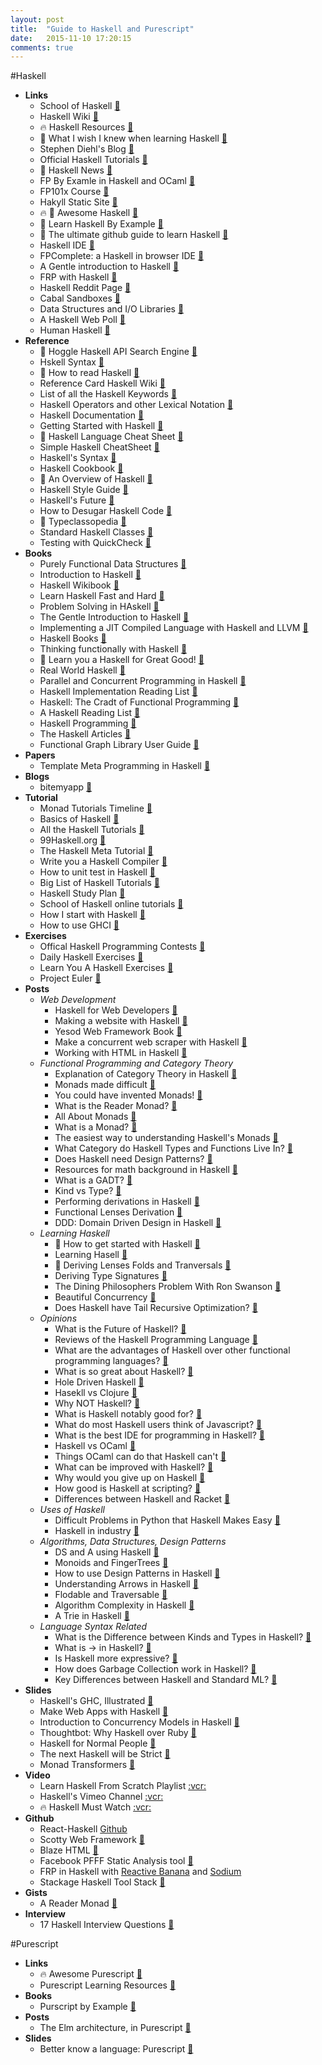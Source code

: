 ```yaml
---
layout: post
title:  "Guide to Haskell and Purescript"
date:   2015-11-10 17:20:15
comments: true
---
```


#Haskell
- **Links**
    - School of Haskell [:link:](https://www.fpcomplete.com/school)
    - Haskell Wiki [:link:](https://wiki.haskell.org/Haskell)
    - :fire: Haskell Resources [:link:](https://gist.github.com/leroux/6395804)
    - :raised_hands: What I wish I knew when learning Haskell [:link:](http://dev.stephendiehl.com/hask/)
    - Stephen Diehl's Blog [:link:](http://www.stephendiehl.com/posts.html)
    - Official Haskell Tutorials [:link:](https://wiki.haskell.org/Tutorials)
    - :raised_hands: Haskell News [:link:](http://haskellnews.org/grouped)
    - FP By Examle in Haskell and OCaml [:link:](https://github.com/caiorss/Functional-Programming)
    - FP101x Course [:link:](https://github.com/fptudelft/FP101x-Content-2015)
    - Hakyll Static Site [:link:](https://github.com/jaspervdj/hakyll)
    - :fire: :raised_hands: Awesome Haskell [:link:](https://github.com/krispo/awesome-haskell)
    - :raised_hands: Learn Haskell By Example [:link:](https://lotz84.github.io/haskellbyexample/)
    - :raised_hands: The ultimate github guide to learn Haskell [:link:](https://github.com/bitemyapp/learnhaskell)
    - Haskell IDE [:link:](https://github.com/leksah/leksah)
    - FPComplete: a Haskell in browser IDE [:link:](https://www.fpcomplete.com/page/project-build)
    - A Gentle introduction to Haskell [:link:](https://www.cs.auckland.ac.nz/references/haskell/haskell-intro-html/intro.html)
    - FRP with Haskell [:link:](https://wiki.haskell.org/FRP#Books)
    - Haskell Reddit Page [:link:](https://www.reddit.com/r/haskell/)
    - Cabal Sandboxes [:link:](http://coldwa.st/e/blog/2013-08-20-Cabal-sandbox.html)
    - Data Structures and I/O Libraries [:link:](https://wiki.haskell.org/Applications_and_libraries/Data_structures)
    - A Haskell Web Poll [:link:](http://www.stephendiehl.com/posts/poll.html)
    - Human Haskell [:link:](http://ohaskell.dshevchenko.biz/en/index.html)
- **Reference**
    - :raised_hands: Hoggle Haskell API Search Engine [:link:](https://www.haskell.org/hoogle/)
    - Hskell Syntax [:link:](http://rigaux.org/language-study/syntax-across-languages-per-language/Haskell.html)
    - :raised_hands: How to read Haskell [:link:](https://wiki.haskell.org/How_to_read_Haskell)
    - Reference Card Haskell Wiki [:link:](https://wiki.haskell.org/Reference_card)
    - List of all the Haskell Keywords [:link:](https://wiki.haskell.org/Keywords)
    - Haskell Operators and other Lexical Notation [:link:](http://www.imada.sdu.dk/~rolf/Edu/DM509/E06/haskell-operatorer.pdf)
    - Haskell Documentation [:link:](https://wiki.haskell.org/Monad)
    - Getting Started with Haskell [:link:](http://stackoverflow.com/questions/1012573/getting-started-with-haskell/1016986#1016986)
    - :raised_hands: Haskell Language Cheat Sheet [:link:](http://cheatsheet.codeslower.com/CheatSheet.pdf)
    - Simple Haskell CheatSheet [:link:](http://www.cheat-sheets.org/saved-copy/Haskell.Haskell_Cheat_Sheet.pdf)
    - Haskell's Syntax [:link:](http://rigaux.org/language-study/syntax-across-languages-per-language/Haskell.html)
    - Haskell Cookbook [:link:](https://wiki.haskell.org/Cookbook)
    - :raised_hands: An Overview of Haskell [:link:](https://en.wikibooks.org/wiki/Haskell/Overview)
    - Haskell Style Guide [:link:](https://github.com/tibbe/haskell-style-guide/blob/master/haskell-style.md)
    - Haskell's Future [:link:](https://wiki.haskell.org/Future_of_Haskell)
    - How to Desugar Haskell Code [:link:](http://www.haskellforall.com/2014/10/how-to-desugar-haskell-code.html)
    - :raised_hands: Typeclassopedia [:link:](https://wiki.haskell.org/Typeclassopedia)
    - Standard Haskell Classes [:link:](https://en.wikibooks.org/wiki/Haskell/Classes_and_types#/media/File:Classes.svg)
    - Testing with QuickCheck [:link:](http://www.cse.chalmers.se/~rjmh/QuickCheck/)
- **Books**
    - Purely Functional Data Structures [:link:](http://www.cs.cmu.edu/~rwh/theses/okasaki.pdf)
    - Introduction to Haskell [:link:](https://www.fpcomplete.com/school/starting-with-haskell/introduction-to-haskell)
    - Haskell Wikibook [:link:](https://en.wikibooks.org/wiki/Haskell)
    - Learn Haskell Fast and Hard [:link:](http://yannesposito.com/Scratch/en/blog/Haskell-the-Hard-Way/)
    - Problem Solving in HAskell [:link:](http://www.cs.kent.ac.uk/people/staff/sjt/Haskell_craft/probSolving.html)
    - The Gentle Introduction to Haskell [:link:](https://www.cs.auckland.ac.nz/references/haskell/haskell-intro-html/intro.html)
    - Implementing a JIT Compiled Language with Haskell and LLVM [:link:](http://www.stephendiehl.com/llvm/)
    - Haskell Books [:link:](https://wiki.haskell.org/Books)
    - Thinking functionally with Haskell [:link:](https://www.quora.com/Reviews-of-Thinking-Functionally-with-Haskell-2014-book)
    - :raised_hands: Learn you a Haskell for Great Good! [:link:](http://learnyouahaskell.com/chapters)
    - Real World Haskell [:link:](http://book.realworldhaskell.org/)
    - Parallel and Concurrent Programming in Haskell [:link:](http://chimera.labs.oreilly.com/books/1230000000929/index.html)
    - Haskell Implementation Reading List [:link:](http://www.stephendiehl.com/posts/essential_compilers.html)
    - Haskell: The Cradt of Functional Programming [:link:](http://www.haskellcraft.com/craft3e/Home.html)
    - A Haskell Reading List [:link:](http://conal.net/papers/icfp97/icfp97.pdf)
    - Haskell Programming [:link:](http://okmij.org/ftp/Haskell/)
    - The Haskell Articles [:link:](https://github.com/quchen/articles)
    - Functional Graph Library User Guide [:link:](http://web.engr.oregonstate.edu/~erwig/fgl/haskell/old/fgl0103.pdf)
- **Papers**
    - Template Meta Programming in Haskell [:link:](http://research.microsoft.com/en-us/um/people/simonpj/papers/meta-haskell/meta-haskell.pdf)
- **Blogs**
    - bitemyapp [:link:](http://bitemyapp.com/)
- **Tutorial**
    - Monad Tutorials Timeline [:link:](https://wiki.haskell.org/Monad_tutorials_timeline)
    - Basics of Haskell [:link:](https://www.fpcomplete.com/school/starting-with-haskell/basics-of-haskell)
    - All the Haskell Tutorials [:link:](https://wiki.haskell.org/Category:Tutorials)
    - 99Haskell.org [:link:](http://www.99haskell.org/)
    - The Haskell Meta Tutorial [:link:](https://wiki.haskell.org/Meta-tutorial)
    - Write you a Haskell Compiler [:link:](http://dev.stephendiehl.com/fun/)
    - How to unit test in Haskell [:link:](https://github.com/kazu-yamamoto/unit-test-example/blob/master/markdown/en/tutorial.md)
    - Big List of Haskell Tutorials [:link:](https://wiki.haskell.org/Tutorials#Using_monads)
    - Haskell Study Plan [:link:](http://web.archive.org/web/20100416040111/http://www.alpheccar.org/en/posts/show/67)
    - School of Haskell online tutorials [:link:](https://www.fpcomplete.com/school?show=tutorials)
    - How I start with Haskell [:link:](https://howistart.org/posts/haskell/1)
    - How to use GHCI [:link:](https://downloads.haskell.org/~ghc/latest/docs/html/users_guide/ghci.html)
- **Exercises**
    - Offical Haskell Programming Contests [:link:](https://wiki.haskell.org/Programming_contests)
    - Daily Haskell Exercises [:link:](http://dailyhaskellexercise.tumblr.com/)
    - Learn You A Haskell Exercises [:link:](https://github.com/noelmarkham/learn-you-a-haskell-exercises)
    - Project Euler [:link:](https://wiki.haskell.org/Euler_problems)
- **Posts**
    - *Web Development* 
        - Haskell for Web Developers [:link:](http://www.stephendiehl.com/posts/haskell_web.html)
        - Making a website with Haskell [:link:](http://adit.io./posts/2013-04-15-making-a-website-with-haskell.html)
        - Yesod Web Framework Book [:link:](http://www.yesodweb.com/book/persistent)
        - Make a concurrent web scraper with Haskell [:link:](http://adit.io./posts/2012-03-10-building_a_concurrent_web_scraper_with_haskell.html)
        - Working with HTML in Haskell [:link:](http://adit.io/posts/2012-04-14-working_with_HTML_in_haskell.html#using-functions-as-predicates) 
    - *Functional Programming and Category Theory*
        - Explanation of Category Theory in Haskell [:link:](https://en.wikibooks.org/wiki/Haskell/Category_theory)
        - Monads made difficult [:link:](http://www.stephendiehl.com/posts/monads.html)
        - You could have invented Monads! [:link:](http://blog.sigfpe.com/2006/08/you-could-have-invented-monads-and.html)
        - What is the Reader Monad? [:link:](http://www.maztravel.com/haskell/readerMonad.html)
        - All About Monads [:link:](https://wiki.haskell.org/All_About_Monads)
        - What is a Monad? [:link:](http://stackoverflow.com/questions/44965/what-is-a-monad/71697#71697)
        - The easiest way to understanding Haskell's Monads [:link:](http://qr.ae/R4eKKN)
        - What Category do Haskell Types and Functions Live In? [:link:](http://blog.sigfpe.com/2009/10/what-category-do-haskell-types-and.html)
        - Does Haskell need Design Patterns? [:link:](http://qr.ae/R4enrL)
        - Resources for math background in Haskell [:link:](http://qr.ae/R4enbV)
        - What is a GADT? [:link:](http://qr.ae/R4enLi)
        - Kind vs Type? [:link:](http://qr.ae/R4evm3)
        - Performing derivations in Haskell [:link:](http://qr.ae/R4Z2OS) 
        - Functional Lenses Derivation [:link:](http://www.twanvl.nl/blog/haskell/cps-functional-references)
        - DDD: Domain Driven Design in Haskell [:link:](http://programmers.stackexchange.com/questions/230873/how-does-persistence-fit-into-a-purely-functional-language)
    - *Learning Haskell*
        - :raised_hands: How to get started with Haskell [:link:](http://stackoverflow.com/questions/1012573/getting-started-with-haskell/1016986#1016986)
        - Learning Hasell [:link:](http://austinzheng.com/2015/01/06/learning-haskell-pt-1/)
        - :raised_hands: Deriving Lenses Folds and Tranversals [:link:](http://lens.github.io/) 
        - Deriving Type Signatures [:link:](https://github.com/ekmett/lens/wiki/Derivation)
        - The Dining Philosophers Problem With Ron Swanson [:link:](http://adit.io/posts/2013-05-15-Locks,-Actors,-And-STM-In-Pictures.html)
        - Beautiful Concurrency [:link:](https://www.fpcomplete.com/school/advanced-haskell/beautiful-concurrency)
        - Does Haskell have Tail Recursive Optimization? [:link:](http://stackoverflow.com/questions/13042353/does-haskell-have-tail-recursive-optimization/13052612#13052612)
    - *Opinions*
        - What is the Future of Haskell? [:link:](https://www.quora.com/What-is-the-future-of-Haskell)
        - Reviews of the Haskell Programming Language [:link:](https://www.quora.com/Reviews-of-Haskell-programming-language)
        - What are the advantages of Haskell over other functional programming languages? [:link:](https://www.quora.com/What-are-the-advantages-of-Haskell-over-other-functional-programming-languages)
        - What is so great about Haskell? [:link:](https://www.quora.com/Why-do-computer-scientists-like-Haskell-so-much)
        - Hole Driven Haskell [:link:](http://matthew.brecknell.net/post/hole-driven-haskell/)
        - Hasekll vs Clojure [:link:](https://www.quora.com/What-are-the-advantages-of-Haskell-over-Clojure)
        - Why NOT Haskell? [:link:](https://www.quora.com/Why-dont-more-programmers-use-Haskell)
        - What is Haskell notably good for? [:link:](https://www.quora.com/What-is-Haskell-notably-good-for)
        - What do most Haskell users think of Javascript? [:link:](https://www.quora.com/Do-most-Haskell-users-think-JavaScript-sucks)
        - What is the best IDE for programming in Haskell? [:link:](https://www.quora.com/What-is-the-best-IDE-for-programming-in-Haskell)
        - Haskell vs OCaml [:link:](http://qr.ae/R4eTxu)
        - Things OCaml can do that Haskell can't [:link:](http://qr.ae/R4eYPu)
        - What can be improved with Haskell? [:link:](http://qr.ae/R4e2MO)
        - Why would you give up on Haskell [:link:](http://qr.ae/R4e2J9)
        - How good is Haskell at scripting? [:link:](http://qr.ae/R4eYSa)
        - Differences between Haskell and Racket [:link:](https://www.quora.com/What-are-the-relative-strengths-and-weaknesses-of-Racket-and-Haskell)
    - *Uses of Haskell*
        - Difficult Problems in Python that Haskell Makes Easy [:link:](https://www.quora.com/What-is-an-algorithmic-problem-that-is-easy-to-solve-in-Haskell-but-difficult-to-solve-in-Python)
        - Haskell in industry [:link:](https://wiki.haskell.org/Haskell_in_industry) 
    - *Algorithms, Data Structures, Design Patterns*
        - DS and A using Haskell [:link:](http://okmij.org/ftp/Haskell/AlgorithmsH.html)
        - Monoids and FingerTrees [:link:](https://www.codementor.io/haskell/tutorial/monoids-fingertrees-implement-abstract-data)        
        - How to use Design Patterns in Haskell [:link:](http://blog.ezyang.com/2010/05/design-patterns-in-haskel/)
        - Understanding Arrows in Haskell [:link:](https://en.wikibooks.org/wiki/Haskell/Understanding_arrows)
        - Flodable and Traversable [:link:](https://wiki.haskell.org/Foldable_and_Traversable)
        - Algorithm Complexity in Haskell [:link:](https://en.wikibooks.org/wiki/Haskell/Algorithm_complexity)
        - A Trie in Haskell [:link:](https://bigonotetaking.wordpress.com/2015/11/06/a-trie-in-haskell/)
    - *Language Syntax Related*
        - What is the Difference between Kinds and Types in Haskell? [:link:](https://www.quora.com/What-is-the-difference-between-Kind-and-Type-in-Haskell)
        - What is -> in Haskell? [:link:](https://www.quora.com/What-is-in-Haskell)
        - Is Haskell more expressive? [:link:](https://www.quora.com/Does-the-ability-to-use-categorial-language-functors-monads-make-Haskell-more-expressive)
        - How does Garbage Collection work in Haskell? [:link:](https://www.quora.com/How-does-garbage-collection-work-in-Haskell)
        - Key Differences between Haskell and Standard ML? [:link:](https://www.quora.com/What-are-the-key-differences-between-Haskell-and-Standard-ML)
- **Slides**
    - Haskell's GHC, Illustrated [:floppy_disk:](http://takenobu-hs.github.io/downloads/haskell_ghc_illustrated.pdf)
    - Make Web Apps with Haskell [:floppy_disk:](https://speakerdeck.com/ajnsit/rock-solid-web-apps-with-haskell-and-js)
    - Introduction to Concurrency Models in Haskell [:floppy_disk:](https://speakerdeck.com/abhin4v/introduction-to-concurrency-in-haskell)
    - Thoughtbot: Why Haskell over Ruby [:floppy_disk:](http://www.slideshare.net/thoughtbot/why-use-haskell?qid=e546ac15-e66f-4cd0-b228-82c3d9306ad6&v=default&b=&from_search=16)
    - Haskell for Normal People [:floppy_disk:](http://slides.com/benleggett/haskellpres#/)
    - The next Haskell will be Strict [:floppy_disk:](http://www.cs.nott.ac.uk/~gmh/appsem-slides/peytonjones.ppt)
    - Monad Transformers [:floppy_disk:](https://dl.dropboxusercontent.com/u/7810909/talks/monad-transformers/cbaa991e0eb49224eb286c1e418e2b9828e1fb21/monad-transformers.pdf)
- **Video**
    - Learn Haskell From Scratch Playlist [:vcr:](https://www.youtube.com/playlist?list=PLxj9UAX4Em-Ij4TKwKvo-SLp-Zbv-hB4B)
    - Haskell's Vimeo Channel [:vcr:](https://vimeo.com/channels/haskell)
    - :fire: Haskell Must Watch [:vcr:](https://github.com/drKraken/haskell-must-watch)
- **Github**
    - React-Haskell [Github](https://github.com/joelburget/react-haskell)
    - Scotty Web Framework [:link:](https://github.com/scotty-web/scotty)
    - Blaze HTML [:link:](https://github.com/jaspervdj/blaze-html/)
    - Facebook PFFF Static Analysis tool [:link:](https://github.com/facebook/pfff/wiki/Main)
    - FRP in Haskell with [Reactive Banana](https://wiki.haskell.org/Reactive-banana) and [Sodium](https://hackage.haskell.org/package/sodium-0.11.0.3/docs/FRP-Sodium.html)
    - Stackage Haskell Tool Stack [:link:](https://www.stackage.org/)
- **Gists**
    - A Reader Monad [:link:](https://gist.github.com/egonSchiele/5752172)
- **Interview**
    - 17 Haskell Interview Questions [:link:](http://career.guru99.com/top-17-haskel-interview-questions/)

#Purescript
- **Links**
    - :fire: Awesome Purescript [:link:](https://github.com/passy/awesome-purescript)
    - Purescript Learning Resources [:link:](http://www.purescript.org/learn/)
- **Books**
    - Purscript by Example [:book:](https://leanpub.com/purescript/read)
- **Posts**
    - The Elm architecture, in Purescript [:link:](http://www.parsonsmatt.org/programming/2015/10/05/elm_vs_purescript_ii.html)
- **Slides**
    - Better know a language: Purescript [:floppy_disk:](http://taylor.fausak.me/static/pages/2015-10-22-better-know-a-language-purescript.html#1)
